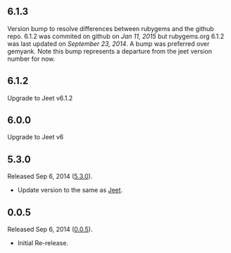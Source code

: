 ## 6.1.3

Version bump to resolve differences between rubygems and the github repo. 
6.1.2 was commited on github on _Jan 11, 2015_ but rubygems.org 6.1.2 was last updated on _September 23, 2014_.
A bump was preferred over gemyank. Note this bump represents a departure from the jeet version number for now.

## 6.1.2

Upgrade to Jeet v6.1.2

## 6.0.0

Upgrade to Jeet v6

## 5.3.0

Released Sep 6, 2014 ([5.3.0](https://github.com/corysimmons/jeet-rails/tree/v5.3.0)).

* Update version to the same as [Jeet](https://github.com/mojotech/jeet/).

## 0.0.5

Released Sep 6, 2014 ([0.0.5](https://github.com/corysimmons/jeet-rails/tree/v0.0.5)).

* Initial Re-release.
